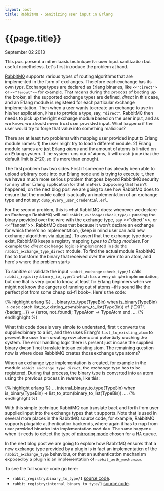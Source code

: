 ```yaml
---
layout: post
title: RabbitMQ - Sanitizing user input in Erlang
---
```


# {{page.title}} #

<span class="meta">September 02 2013</span>

This post present a rather basic technique for user input sanitization but useful nonetheless. Let's first introduce the problem at hand.

[RabbitMQ](http://www.rabbitmq.com/) supports various types of routing algorithms that are implemented in the form of exchanges. Therefore each exchange has its own _type_. Exchange types are declared as Erlang binaries, like `<<"direct">` or `<<"fanout">>` for example. That means during the process of booting up the broker, all the supported exchange types are defined, _direct_ in this case, and an Erlang module is registered for each particular exchange implementation. Then when a user wants to create an exchange to use in his/her application, it has to provide a type, say, `"direct"`. RabbitMQ then needs to pick up the right exchange module based on the user input, and as we know, we should never trust user provided input. What happens if the user would try to forge that value into something malicious? 

There are at least two problems with mapping user provided input to Erlang module names: 1) the user might try to load a different module. 2) Erlang module names are just Erlang _atoms_ and the amount of atoms is limited on an Erlang system. If the system runs out of atoms, it will crash (note that the default limit is 2^20, so it's more than enough).

The first problem has two sides. First if someone has already been able to upload arbitrary code into our Erlang node and is trying to execute it, then we have a much more serious problem that goes beyond RabbitMQ security (or any other Erlang application for that matter). Supposing that hasn't happened, on the next blog post we are going to see how RabbitMQ does to ensure that the module called is actually an implementation of an exchange type and not say: `dump_every_user_credential.erl`.

For the second problem, this is what RabbitMQ does: whenever we declare an Exchange RabbitMQ will call `rabbit_exchange:check_type/1` passing the binary provided over the wire with the exchange type, say <<"direct">>, or <<"fanout">>. RabbitMQ does that because it won't declare an exchange for which there's no implementation, (keep in mind user can add new exchange algorithms via [plugins](http://www.rabbitmq.com/plugins.html)). To assert that the exchange type does exist, RabbitMQ keeps a registry mapping _types_ to _Erlang modules_. For example the _direct_ exchange logic is implemented inside the `rabbit_exchange_type_direct` module. To find the actual module RabbitMQ has to transform the binary that received over the wire into an atom, and here's where the problem starts.

To sanitize or validate the input `rabbit_exchange:check_type/1` calls `rabbit_registry:binary_to_type/1` which has a very simple implementation, but one that is very good to know, at least for Erlang beginners when we might not know the dangers of running out of atoms –this sound like the perfect plot from some cheap sci-fi book–. Here's the code:

{% highlight erlang %}
...
binary_to_type(TypeBin) when is_binary(TypeBin) ->
    case catch list_to_existing_atom(binary_to_list(TypeBin)) of
        {'EXIT', {badarg, _}} -> {error, not_found};
        TypeAtom              -> TypeAtom
    end.
...
{% endhighlight %}

What this code does is very simple to understand, first it converts the supplied binary to a list, and then uses Erlang's `list_to_existing_atom` to prevent the user from creating new atoms and potentially crashing the system. The error handling logic there is present just in case the supplied binary doesn't not translate into an existing atom. The remaining question now is where does RabbitMQ creates those exchange type atoms?

When an exchange type implementation is created, for example in the module `rabbit_exchange_type_direct`, the exchange type has to be registered, During that process, the binary type is converted into an atom using the previous process in reverse, like this:

{% highlight erlang %}
...
internal_binary_to_type(TypeBin) when is_binary(TypeBin) ->
    list_to_atom(binary_to_list(TypeBin)).
...
{% endhighlight %}

With this simple technique RabbitMQ can translate back and forth from user supplied input into the exchange types that it supports. Note that is used in several more places in the RabbitMQ source code, for example, RabbitMQ supports plugable authentication backends, where again it has to map from user provided binaries into implementation modules. The same happens when it needs to detect the type of [mirroring mode](http://www.rabbitmq.com/ha.html#genesis) chosen for a HA queue.

In the next blog post we are going to explore how RabbitMQ ensures that a new exchange type provided by a plugin is in fact an implementation of the `rabbit_exchange_type` behaviour, or that an authentication mechanism exposed by a plugin is an implementation of `rabbit_auth_mechanism`.

To see the full source code go here:

- `rabbit_registry:binary_to_type/1` [source code](http://hg.rabbitmq.com/rabbitmq-server/file/fe3f446ab083/src/rabbit_registry.erl#l62).
- `rabbit_registry:internal_binary_to_type/1` [source code](http://hg.rabbitmq.com/rabbitmq-server/file/fe3f446ab083/src/rabbit_registry.erl#l81).
